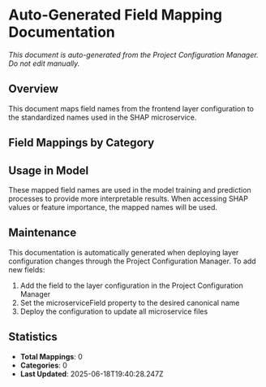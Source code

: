 # Auto-Generated Field Mapping Documentation

*This document is auto-generated from the Project Configuration Manager. Do not edit manually.*

## Overview

This document maps field names from the frontend layer configuration to the standardized names used in the SHAP microservice.

## Field Mappings by Category

## Usage in Model

These mapped field names are used in the model training and prediction processes to provide more interpretable results. When accessing SHAP values or feature importance, the mapped names will be used.

## Maintenance

This documentation is automatically generated when deploying layer configuration changes through the Project Configuration Manager. To add new fields:

1. Add the field to the layer configuration in the Project Configuration Manager
2. Set the microserviceField property to the desired canonical name
3. Deploy the configuration to update all microservice files

## Statistics

- **Total Mappings**: 0
- **Categories**: 0
- **Last Updated**: 2025-06-18T19:40:28.247Z
